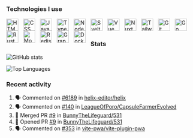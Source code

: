 ### Technologies I use

<img align="left" alt="HTML" width="32px" src="https://cdn.jsdelivr.net/gh/devicons/devicon/icons/html5/html5-original-wordmark.svg" style="padding-right:10px;" />
<img align="left" alt="CSS" width="32px" src="https://cdn.jsdelivr.net/gh/devicons/devicon/icons/css3/css3-original-wordmark.svg" style="padding-right:10px;" />
<img align="left" alt="Javascript" width="32px" src="https://cdn.jsdelivr.net/gh/devicons/devicon/icons/javascript/javascript-original.svg" style="padding-right:10px;" />
<img align="left" alt="Typescript" width="32px" src="https://cdn.jsdelivr.net/gh/devicons/devicon/icons/typescript/typescript-original.svg" style="padding-right:10px;" />
<img align="left" alt="NodeJS" width="32px" src="https://cdn.jsdelivr.net/gh/devicons/devicon/icons/nodejs/nodejs-original.svg" style="padding-right:10px;" />
<img align="left" alt="Svelte" width="32px" src="https://cdn.jsdelivr.net/gh/devicons/devicon/icons/svelte/svelte-original.svg" style="padding-right:10px;" />
<img align="left" alt="Vue" width="32px" src="https://cdn.jsdelivr.net/gh/devicons/devicon/icons/vuejs/vuejs-original.svg" style="padding-right:10px;" />
<img align="left" alt="Nuxt" width="32px" src="https://cdn.jsdelivr.net/gh/devicons/devicon/icons/nuxtjs/nuxtjs-original.svg" style="padding-right:10px;" />
<img align="left" alt="TailwindCSS" width="32px" src="https://cdn.jsdelivr.net/gh/devicons/devicon/icons/tailwindcss/tailwindcss-plain.svg" style="padding-right:10px;" />
<img align="left" alt="Git" width="32px" src="https://cdn.jsdelivr.net/gh/devicons/devicon/icons/git/git-original.svg" style="padding-right:10px;" />
<img align="left" alt="Go" width="32px" src="https://cdn.jsdelivr.net/gh/devicons/devicon/icons/go/go-original-wordmark.svg" style="padding-right:10px;" />
<img align="left" alt="Rust" width="32px" src="https://cdn.jsdelivr.net/gh/devicons/devicon/icons/rust/rust-plain.svg" style="padding-right:10px;" />
<img align="left" alt="MongoDB" width="32px" src="https://cdn.jsdelivr.net/gh/devicons/devicon/icons/mongodb/mongodb-original.svg" style="padding-right:10px;" />
<img align="left" alt="Redis" width="32px" src="https://cdn.jsdelivr.net/gh/devicons/devicon/icons/redis/redis-original.svg" style="padding-right:10px;" />
<img align="left" alt="GraphQL" width="32px" src="https://cdn.jsdelivr.net/gh/devicons/devicon/icons/graphql/graphql-plain.svg" style="padding-right:10px;" />
<img align="left" alt="Docker" width="32px" src="https://cdn.jsdelivr.net/gh/devicons/devicon/icons/docker/docker-plain.svg" style="padding-right:10px;" />

<br />
<br />

### Stats

![GitHub stats](https://github-readme-stats-henna-six-92.vercel.app/api?username=bunnythelifeguard&count_private=true&show_icons=true&hide=stars)

![Top Languages](https://github-readme-stats-henna-six-92.vercel.app/api/top-langs/?username=bunnythelifeguard)

### Recent activity

<!--START_SECTION:activity-->
1. 🗣 Commented on [#6189](https://github.com/helix-editor/helix/issues/6189) in [helix-editor/helix](https://github.com/helix-editor/helix)
2. 🗣 Commented on [#140](https://github.com/LeagueOfPoro/CapsuleFarmerEvolved/issues/140) in [LeagueOfPoro/CapsuleFarmerEvolved](https://github.com/LeagueOfPoro/CapsuleFarmerEvolved)
3. 🎉 Merged PR [#9](https://github.com/BunnyTheLifeguard/531/pull/9) in [BunnyTheLifeguard/531](https://github.com/BunnyTheLifeguard/531)
4. 💪 Opened PR [#9](https://github.com/BunnyTheLifeguard/531/pull/9) in [BunnyTheLifeguard/531](https://github.com/BunnyTheLifeguard/531)
5. 🗣 Commented on [#353](https://github.com/vite-pwa/vite-plugin-pwa/issues/353) in [vite-pwa/vite-plugin-pwa](https://github.com/vite-pwa/vite-plugin-pwa)
<!--END_SECTION:activity-->
